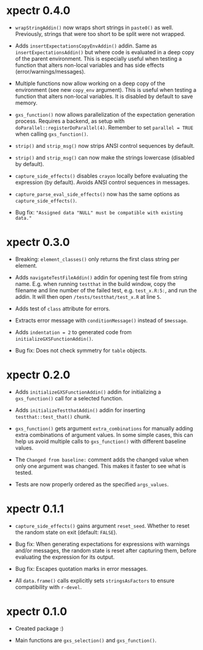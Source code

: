 # xpectr 0.4.0

* `wrapStringAddin()` now wraps short strings in `paste0()` as well. Previously, strings that were too short to be split were not wrapped.

* Adds `insertExpectationsCopyEnvAddin()` addin. Same as `insertExpectationsAddin()` but where code is evaluated in a deep copy of the parent environment. This is especially useful when testing a function that alters non-local variables and has side effects (error/warnings/messages).

* Multiple functions now allow working on a deep copy of the environment (see new `copy_env` argument). This is useful when testing a function that alters non-local variables. It is disabled by default to save memory.

* `gxs_function()` now allows parallelization of the expectation generation process. Requires a backend, as setup with `doParallel::registerDoParallel(4)`. Remember to set `parallel = TRUE` when calling `gxs_function()`.

* `strip()` and `strip_msg()` now strips ANSI control sequences by default.

* `strip()` and `strip_msg()` can now make the strings lowercase (disabled by default).

* `capture_side_effects()` disables `crayon` locally before evaluating the expression (by default). Avoids ANSI control sequences in messages.

* `capture_parse_eval_side_effects()` now has the same options as `capture_side_effects()`.

* Bug fix: `"Assigned data "NULL" must be compatible with existing data."`

# xpectr 0.3.0

* Breaking: `element_classes()` only returns the first class string per element.

* Adds `navigateTestFileAddin()` addin for opening test file from string name. E.g. when running `testthat` in the build window, copy the filename and line number of the failed test, e.g. `test_x.R:5:`, and run the addin. It will then open `/tests/testthat/test_x.R` at line `5`.

* Adds test of `class` attribute for errors. 

* Extracts error message with `conditionMessage()` instead of `$message`.

* Adds `indentation = 2` to generated code from `initializeGXSFunctionAddin()`.

* Bug fix: Does not check symmetry for `table` objects.

# xpectr 0.2.0

* Adds `initializeGXSFunctionAddin()` addin for initializing a `gxs_function()` call for a selected function.

* Adds `initializeTestthatAddin()` addin for inserting `testthat::test_that()` chunk.

* `gxs_function()` gets argument `extra_combinations` for manually adding extra combinations of argument values. In some simple cases, this can help us avoid multiple calls to `gxs_function()` with different baseline values.

* The `Changed from baseline:` comment adds the changed value when only one argument was changed. This makes it faster to see what is tested.

* Tests are now properly ordered as the specified `args_values`. 

# xpectr 0.1.1

* `capture_side_effects()` gains argument `reset_seed`. Whether to reset the random state on exit (default: `FALSE`).

* Bug fix: When generating expectations for expressions with warnings and/or messages, the random state is reset after capturing them, before evaluating the expression for its output.

* Bug fix: Escapes quotation marks in error messages.

* All `data.frame()` calls explicitly sets `stringsAsFactors` to ensure compatibility with `r-devel`.

# xpectr 0.1.0

* Created package :)  

* Main functions are `gxs_selection()` and `gxs_function()`.
